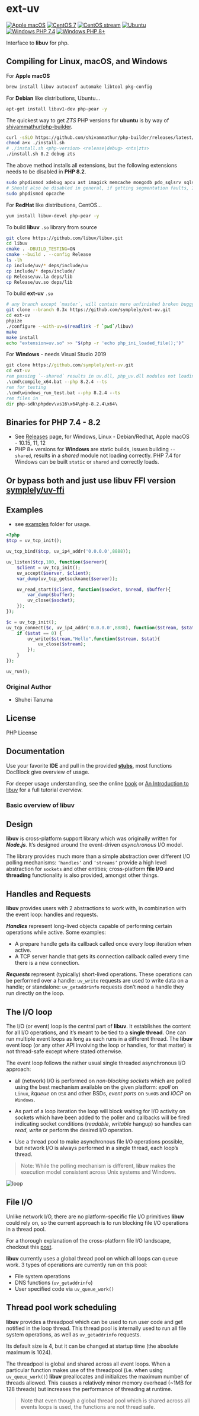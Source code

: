 # ext-uv

[![Apple macOS](https://github.com/symplely/ext-uv/actions/workflows/Apple-macOS.yml/badge.svg)](https://github.com/symplely/ext-uv/actions/workflows/Apple-macOS.yml)
[![CentOS 7](https://github.com/symplely/ext-uv/actions/workflows/CentOS-7.yml/badge.svg)](https://github.com/symplely/ext-uv/actions/workflows/CentOS-7.yml)
[![CentOS stream](https://github.com/symplely/ext-uv/actions/workflows/Centos-stream.yml/badge.svg)](https://github.com/symplely/ext-uv/actions/workflows/Centos-stream.yml)
[![Ubuntu](https://github.com/symplely/ext-uv/actions/workflows/Ubuntu.yml/badge.svg)](https://github.com/symplely/ext-uv/actions/workflows/Ubuntu.yml)
[![Windows PHP 7.4](https://github.com/symplely/ext-uv/actions/workflows/Windows-7.4.yml/badge.svg)](https://github.com/symplely/ext-uv/actions/workflows/Windows-7.4.yml)
[![Windows PHP 8+](https://github.com/symplely/ext-uv/actions/workflows/Windows-8plus.yml/badge.svg)](https://github.com/symplely/ext-uv/actions/workflows/Windows-8plus.yml)

Interface to **libuv** for php.

## Compiling for Linux, macOS, and Windows

For **Apple macOS**

```bash
brew install libuv autoconf automake libtool pkg-config
```

For **Debian** like distributions, Ubuntu...

```bash
apt-get install libuv1-dev php-pear -y
```

The quickest way to get _ZTS_ PHP versions for **ubuntu** is by way of [shivammathur/php-builder](https://github.com/shivammathur/php-builder).

```bash
curl -sSLO https://github.com/shivammathur/php-builder/releases/latest/download/install.sh
chmod a+x ./install.sh
# ./install.sh <php-version> <release|debug> <nts|zts>
./install.sh 8.2 debug zts
```

The above method installs all extensions, but the following extensions needs to be disabled in **PHP 8.2**.

```bash
sudo phpdismod xdebug apcu ast imagick memcache mongodb pdo_sqlsrv sqlsrv tidy amqp memcached dba redis pdo_dblib
# Should also be disabled in general, if getting segmentation faults, I find happening more when used.
sudo phpdismod opcache
```

For **RedHat** like distributions, CentOS...

```bash
yum install libuv-devel php-pear -y
```

To build **libuv** `.so` library from source

```bash
git clone https://github.com/libuv/libuv.git
cd libuv
cmake . -DBUILD_TESTING=ON
cmake --build . --config Release
ls -lh
cp include/uv/* deps/include/uv
cp include/* deps/include/
cp Release/uv.la deps/lib
cp Release/uv.so deps/lib
```

To build **ext-uv** `.so`

```bash
# any branch except `master`, will contain more unfinished broken buggy development work
git clone --branch 0.3x https://github.com/symplely/ext-uv.git
cd ext-uv
phpize
./configure --with-uv=$(readlink -f `pwd`/libuv)
make
make install
echo "extension=uv.so" >> "$(php -r 'echo php_ini_loaded_file();')"
```

For **Windows** - needs Visual Studio 2019

```bat
git clone https://github.com/symplely/ext-uv.git
cd ext-uv
rem passing `--shared` results in uv.dll, php_uv.dll modules not loading correctly
.\cmd\compile_x64.bat --php 8.2.4 --ts
rem for testing
.\cmd\windows_run_test.bat --php 8.2.4 --ts
rem files in
dir php-sdk\phpdev\vs16\x64\php-8.2.4\x64\
```

## Binaries for PHP 7.4 - 8.2

- See [Releases](https://github.com/symplely/ext-uv/releases) page, for Windows, Linux - Debian/Redhat, Apple macOS - 10.15, 11, 12
- PHP 8+ versions for **Windows** are static builds, issues building `--shared`, results in a _shared_ module not loading correctly. PHP 7.4 for Windows can be built `static` or `shared` and correctly loads.

## Or bypass both and just use **libuv FFI** version [symplely/uv-ffi](https://github.com/symplely/uv-ffi)

## Examples

- see [examples](https://github.com/symplely/ext-uv/tree/master/examples) folder for usage.

```php
<?php
$tcp = uv_tcp_init();

uv_tcp_bind($tcp, uv_ip4_addr('0.0.0.0',8888));

uv_listen($tcp,100, function($server){
    $client = uv_tcp_init();
    uv_accept($server, $client);
    var_dump(uv_tcp_getsockname($server));

    uv_read_start($client, function($socket, $nread, $buffer){
        var_dump($buffer);
        uv_close($socket);
    });
});

$c = uv_tcp_init();
uv_tcp_connect($c, uv_ip4_addr('0.0.0.0',8888), function($stream, $stat){
    if ($stat == 0) {
        uv_write($stream,"Hello",function($stream, $stat){
            uv_close($stream);
        });
    }
});

uv_run();
```

### Original Author

- Shuhei Tanuma

## License

PHP License

## Documentation

Use your favorite **IDE** and pull in the provided [**stubs**](https://github.com/symplely/ext-uv/tree/master/stubs), most functions DocBlock give overview of usage.

For deeper usage understanding, see the online [book](https://nikhilm.github.io/uvbook/index.html) or [An Introduction to libuv](https://codeahoy.com/learn/libuv/toc/) for a full tutorial overview.

### Basic overview of **libuv**

## Design

**libuv** is cross-platform support library which was originally written for _**Node.js**_. It’s designed around the event-driven _asynchronous_ I/O model.

The library provides much more than a simple abstraction over different I/O polling mechanisms: `‘handles’` and `‘streams’` provide a high level abstraction for `sockets` and other entities; cross-platform **file I/O** and **threading** functionality is also provided, amongst other things.

## Handles and Requests

**libuv** provides users with 2 abstractions to work with, in combination with the event loop: handles and requests.

_**Handles**_ represent long-lived objects capable of performing certain operations while active. Some examples:

- A prepare handle gets its callback called once every loop iteration when active.
- A TCP server handle that gets its connection callback called every time there is a new connection.

_**Requests**_ represent (typically) short-lived operations. These operations can be performed over a handle: `uv_write` requests are used to write data on a handle; or standalone: `uv_getaddrinfo` requests don’t need a handle they run directly on the loop.

## The I/O loop

The I/O (or event) loop is the central part of **libuv**. It establishes the content for all I/O operations, and it’s meant to be tied to a **single thread**. One can run multiple event loops as long as each runs in a different thread. The **libuv** event loop (or any other API involving the loop or handles, for that matter) is not thread-safe except where stated otherwise.

The event loop follows the rather usual single threaded asynchronous I/O approach:

- all (network) I/O is performed on _non-blocking sockets_ which are polled using the best mechanism available on the given platform: _epoll_ on `Linux`, _kqueue_ on `OSX` and other BSDs, _event ports_ on `SunOS` and _IOCP_ on `Windows`.

- As part of a loop iteration the loop will block waiting for I/O activity on sockets which have been added to the poller and callbacks will be fired indicating socket conditions (_readable_, _writable_ hangup) so handles can _read_, _write_ or perform the desired I/O operation.

- Use a thread pool to make asynchronous file I/O operations possible, but network I/O is always performed in a single thread, each loop’s thread.

>Note: While the polling mechanism is different, **libuv** makes the execution model consistent across Unix systems and Windows.

![loop][iteration]

## File I/O

Unlike network I/O, there are no platform-specific file I/O primitives **libuv** could rely on, so the current approach is to run blocking file I/O operations in a thread pool.

For a thorough explanation of the cross-platform file I/O landscape, checkout this [post](https://blog.libtorrent.org/2012/10/asynchronous-disk-io/).

**libuv** currently uses a global thread pool on which all loops can queue work. 3 types of operations are currently run on this pool:

- File system operations
- DNS functions (`uv_getaddrinfo`)
- User specified code via `uv_queue_work()`

## Thread pool work scheduling

**libuv** provides a threadpool which can be used to run user code and get notified in the loop thread. This thread pool is internally used to run all file system operations, as well as `uv_getaddrinfo` requests.

Its default size is 4, but it can be changed at startup time (the absolute maximum is 1024).

The threadpool is global and shared across all event loops. When a particular function makes use of the threadpool (i.e. when using `uv_queue_work()`) **libuv** preallocates and initializes the maximum number of threads allowed. This causes a relatively minor memory overhead (~1MB for 128 threads) but increases the performance of threading at runtime.

>Note that even though a global thread pool which is shared across all events loops is used, the functions are not thread safe.

[iteration]: http://docs.libuv.org/en/v1.x/_images/loop_iteration.png
